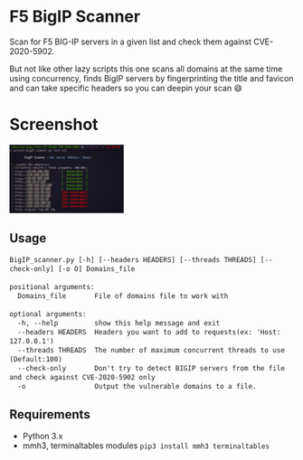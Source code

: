 # F5 BigIP Scanner
Scan for F5 BIG-IP servers in a given list and check them against CVE-2020-5902.

But not like other lazy scripts this one scans all domains at the same time using concurrency, finds BigIP servers by fingerprinting the title and favicon and can take specific headers so you can deepin your scan :smile:

# Screenshot
<img src="screenshot.png" width="40%"></img>

## Usage
```
BigIP_scanner.py [-h] [--headers HEADERS] [--threads THREADS] [--check-only] [-o O] Domains_file

positional arguments:
  Domains_file       File of domains file to work with

optional arguments:
  -h, --help         show this help message and exit
  --headers HEADERS  Headers you want to add to requests(ex: 'Host: 127.0.0.1')
  --threads THREADS  The number of maximum concurrent threads to use (Default:100)
  --check-only       Don't try to detect BIGIP servers from the file and check against CVE-2020-5902 only
  -o                 Output the vulnerable domains to a file.
```

## Requirements
- Python 3.x
- mmh3, terminaltables modules `pip3 install mmh3 terminaltables`
